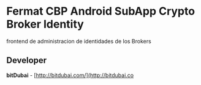 # Fermat CBP Android SubApp Crypto Broker Identity

frontend de administracion de identidades de los Brokers

## Developer

**bitDubai** - [http://bitdubai.com/](http://bitdubai.co
